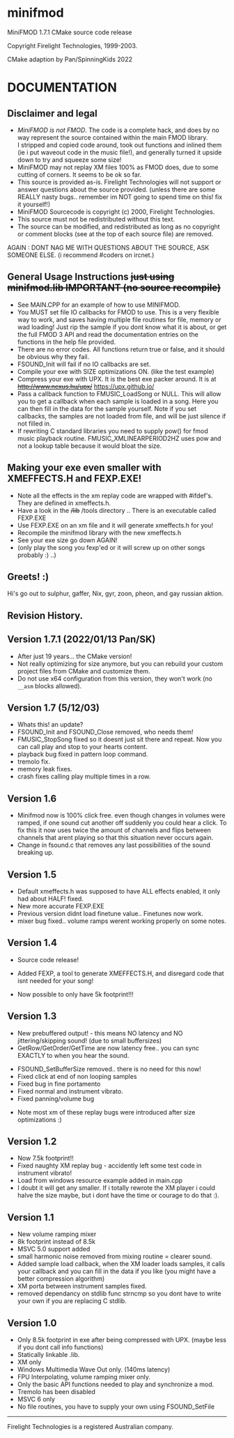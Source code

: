 # minifmod

MiniFMOD 1.7.1 CMake source code release

Copyright Firelight Technologies, 1999-2003.

CMake adaption by Pan/SpinningKids 2022

DOCUMENTATION 
==============

Disclaimer and legal
----------------------------
- *MiniFMOD is not FMOD*.  The code is a complete hack, and does 
  by no way represent the source contained within the main FMOD library.  
  I stripped and copied code around, took out functions and
  inlined them (ie i put waveout code in the music file!), and generally 
  turned it upside down to try and squeeze some size!
- MiniFMOD may not replay XM files 100% as FMOD does, due to some cutting of 
  corners.  It seems to be ok so far.
- This source is provided as-is.  Firelight Technologies will not support or answer 
  questions about the source provided.  (unless there are some REALLY nasty bugs.. 
  remember im NOT going to spend time on this! fix it yourself!)
- MiniFMOD Sourcecode is copyright (c) 2000, Firelight Technologies.
- This source must not be redistributed without this text. 
- The source can be modified, and redistributed as long as no copyright or comment
  blocks (see at the top of each source file) are removed.

AGAIN : DONT NAG ME WITH QUESTIONS ABOUT THE SOURCE, ASK SOMEONE ELSE. 
        (i recommend #coders on ircnet.)


General Usage Instructions ~~just using minifmod.lib IMPORTANT (no source recompile)~~
--------------------------------------------------------------------------
- See MAIN.CPP for an example of how to use MINIFMOD.
- You MUST set file IO callbacks for FMOD to use.  This is a very flexible way to
  work, and saves having multiple file routines for file, memory or wad loading!
  Just rip the sample if you dont know what it is about, or get the full FMOD 3 API and
  read the documentation entries on the functions in the help file provided.
- There are no error codes.  All functions return true or false, and it should be obvious why they fail.
- FSOUND_Init will fail if no IO callbacks are set.
- Compile your exe with SIZE optimizations ON. (like the test example)
- Compress your exe with UPX.  It is the best exe packer around.  It is at ~~http://www.nexus.hu/upx/~~
  https://upx.github.io/
- Pass a callback function to FMUSIC_LoadSong or NULL.  This will allow you to get a 
  callback when each sample is loaded in a song.  Here you can then fill in the data for
  the sample yourself.  Note if you set callbacks, the samples are not loaded from file,
  and will be just silence if not filled in.
- If rewriting C standard libraries you need to supply pow() for fmod music playback routine.
  FMUSIC_XMLINEARPERIOD2HZ uses pow and not a lookup table because it would bloat the size.


Making your exe even smaller with XMEFFECTS.H and FEXP.EXE!
------------------------------------------------------------
- Note all the effects in the xm replay code are wrapped with #ifdef's.  They are defined in 
  xmeffects.h.
- Have a look in the ~~/lib~~ /tools directory .. There is an executable called FEXP.EXE
- Use FEXP.EXE on an xm file and it will generate xmeffects.h for you!
- Recompile the minifmod library with the new xmeffects.h
- See your exe size go down AGAIN!
- (only play the song you fexp'ed or it will screw up on other songs probably :) ..)

Greets! :)
-----------
Hi's go out to sulphur, gaffer, Nix, gyr, zoon, pheon, and gay russian aktion.

Revision History.
------------------

Version 1.7.1 (2022/01/13 Pan/SK)
-----------
- After just 19 years... the CMake version!
- Not really optimizing for size anymore, but you can rebuild your custom project files from CMake and customize them.
- Do not use x64 configuration from this version, they won't work (no `__asm` blocks allowed).

Version 1.7 (5/12/03)
-----------
- Whats this! an update? 
- FSOUND_Init and FSOUND_Close removed, who needs them!
- FMUSIC_StopSong fixed so it doesnt just sit there and repeat.  Now you can call play and stop
  to your hearts content.
- playback bug fixed in pattern loop command.
- tremolo fix.
- memory leak fixes.
- crash fixes calling play multiple times in a row.

Version 1.6
-----------
- Minifmod now is 100% click free.  even though changes in volumes were ramped, if one sound
  cut another off suddenly you could hear a click.  To fix this it now uses twice the amount of 
  channels and flips between channels that arent playing so that this situation never occurs again.
- Change in fsound.c that removes any last possibilities of the sound breaking up.

Version 1.5
-----------
- Default xmeffects.h was supposed to have ALL effects enabled, it only had about HALF! fixed. 
- New more accurate FEXP.EXE
- Previous version didnt load finetune value.. Finetunes now work.
- mixer bug fixed.. volume ramps werent working properly on some notes.

Version 1.4
-----------
* Source code release!
+ Added FEXP, a tool to generate XMEFFECTS.H, and disregard code that isnt needed for your song!
* Now possible to only have 5k footprint!!!


Version 1.3
--------------
+ New prebuffered output! - this means NO latency and NO 
  jittering/skipping sound! (due to small buffersizes)
+ GetRow/GetOrder/GetTime are now latency free.. you can sync EXACTLY 
  to when you hear the sound.
- FSOUND_SetBufferSize removed.. there is no need for this now!
- Fixed click at end of non looping samples
- Fixed bug in fine portamento
- Fixed normal and instrument vibrato.
- Fixed panning/volume bug
* Note most xm of these replay bugs were introduced after size optimizations :)

Version 1.2
--------------
- Now 7.5k footprint!!
- Fixed naughty XM replay bug - accidently left some test code in instrument vibrato!
- Load from windows resource example added in main.cpp
- I doubt it will get any smaller.  If i totally rewrote the XM player i could halve the
  size maybe, but i dont have the time or courage to do that :).

Version 1.1
--------------
- New volume ramping mixer
- 8k footprint instead of 8.5k
- MSVC 5.0 support added
- small harmonic noise removed from mixing routine = clearer sound.
- Added sample load callback, when the XM loader loads samples, it calls your callback and 
  you can fill in the data if you like (you might have a better compression algorithm)
- XM porta between instrument samples fixed.
- removed dependancy on stdlib func strncmp so you dont have to write your own if you are replacing C stdlib.

Version 1.0
--------------
- Only 8.5k footprint in exe after being compressed with UPX.  (maybe less if you dont call info functions)
- Statically linkable .lib.
- XM only
- Windows Multimedia Wave Out only.  (140ms latency)
- FPU Interpolating, volume ramping mixer only.
- Only the basic API functions needed to play and synchronize a mod.
- Tremolo has been disabled
- MSVC 6 only 
- No file routines, you have to supply your own using FSOUND_SetFile
 
-------------------------------
Firelight Technologies is a registered Australian company.
